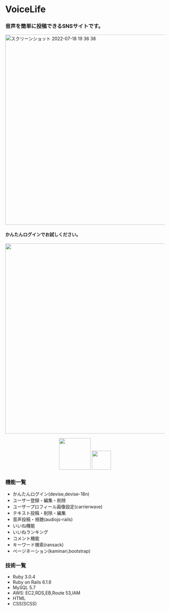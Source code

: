 # VoiceLife


### 音声を簡単に投稿できるSNSサイトです。

<img width="600" alt="スクリーンショット 2022-07-18 19 36 38" src="https://user-images.githubusercontent.com/97382295/179966494-aaec1ab8-67f8-48b7-be25-f4fb93698df1.png">

#### かんたんログインでお試しください。
<img width="600" src="https://user-images.githubusercontent.com/97382295/179971610-7961cf6c-189d-43b8-b312-a4fd64f7cc1f.gif">



<p align="center">
<img width="100" src="https://user-images.githubusercontent.com/97382295/179974203-f28eb3df-854f-486d-bf8f-9ebc9276e87d.png">
<img width="60" src="https://user-images.githubusercontent.com/97382295/179975458-64dc783f-70c8-4982-8258-957c957cb4cf.svg">
</p>



### 機能一覧
- かんたんログイン(devise,devise-18n)
- ユーザー登録・編集・削除
- ユーザープロフィール画像設定(carrierwave)
- テキスト投稿・削除・編集
- 音声投稿・視聴(audiojs-rails)
- いいね機能
- いいねランキング
- コメント機能
- キーワード検索(ransack)
- ページネーション(kaminari,bootstrap)


### 技術一覧
- Ruby 3.0.4
- Ruby on Rails 6.1.6
- MySQL 5.7
- AWS: EC2,RDS,EB,Route 53,IAM
- HTML
- CSS(SCSS)
